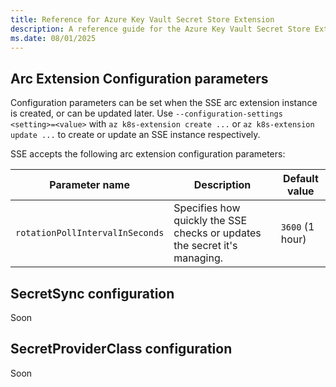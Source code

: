 ```yaml
---
title: Reference for Azure Key Vault Secret Store Extension
description: A reference guide for the Azure Key Vault Secret Store Extension, documenting the possibilities allowed in each of SSE's configuration resources.
ms.date: 08/01/2025
---
```


## Arc Extension Configuration parameters

Configuration parameters can be set when the SSE arc extension instance is created, or can be updated later. Use ```--configuration-settings <setting>=<value>``` with ```az k8s-extension create ...``` or ```az k8s-extension update ...``` to create or update an SSE instance respectively.

SSE accepts the following arc extension configuration parameters:

   | Parameter name                    | Description                         | Default value                         |
   |---------------------------------|-------------------------------------------------------------------------------|----------------------------------------------|
   | `rotationPollIntervalInSeconds`          | Specifies how quickly the SSE checks or updates the secret it's managing.       | `3600` (1 hour)                                             |

## SecretSync configuration

Soon

## SecretProviderClass configuration

Soon